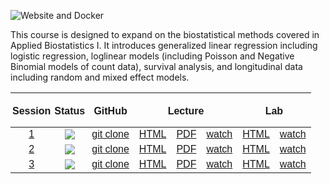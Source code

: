 <!-- badges: start -->

![Website and
Docker](https://github.com/waldronbios2/cunybios2/workflows/Website%20and%20Docker/badge.svg)
<!-- badges: end -->

This course is designed to expand on the biostatistical methods covered
in Applied Biostatistics I. It introduces generalized linear regression
including logistic regression, loglinear models (including Poisson and
Negative Binomial models of count data), survival analysis, and
longitudinal data including random and mixed effect models.

<table class=" lightable-paper table table-striped" style='font-family: "Arial Narrow", arial, helvetica, sans-serif; margin-left: auto; margin-right: auto; width: auto !important; margin-left: auto; margin-right: auto;'>
<thead>
<tr>
<th style="padding-bottom:0; padding-left:3px;padding-right:3px;text-align: center; " colspan="1">

Session

</th>
<th style="padding-bottom:0; padding-left:3px;padding-right:3px;text-align: center; " colspan="1">

Status

</th>
<th style="padding-bottom:0; padding-left:3px;padding-right:3px;text-align: center; " colspan="1">

GitHub

</th>
<th style="padding-bottom:0; padding-left:3px;padding-right:3px;text-align: center; " colspan="3">

Lecture

</th>
<th style="padding-bottom:0; padding-left:3px;padding-right:3px;text-align: center; " colspan="2">

Lab

</th>
</tr>
</thead>
<tbody>
<tr>
<td style="text-align:center;">
<a href="https://waldronbios2.github.io/session1" style="     " data-toggle="tooltip" data-container="body" data-placement="right" title="Multiple linear regression review">1</a>
</td>
<td style="text-align:center;">
<a href="https://github.com/waldronbios2/session1/actions"><img src="https://github.com/waldronbios2/session1/workflows/build/badge.svg"></a>
</td>
<td style="text-align:center;">
<a href="https://github.com/waldronbios2/session1.git" style="     " data-toggle="tooltip" data-container="body" data-placement="right" title="use for git clone click to go to GitHub repo">git
clone</a>
</td>
<td style="text-align:center;">
<a href="https://waldronbios2.github.io/session1/articles/session_lecture.html" style="     " data-toggle="tooltip" data-container="body" data-placement="right" title="lecture notes in HTML">HTML</a>
</td>
<td style="text-align:center;">
<a href="https://waldronbios2.github.io/session1/articles/session_lecture.pdf" style="     " data-toggle="tooltip" data-container="body" data-placement="right" title="lecture notes in PDF">PDF</a>
</td>
<td style="text-align:center;">
<a href="https://youtu.be/HI17wyfgONw" style="     " data-toggle="tooltip" data-container="body" data-placement="right" title="watch on YouTube">watch</a>
</td>
<td style="text-align:center;">
<a href="https://waldronbios2.github.io/session1/articles/session_lab.html" style="     " data-toggle="tooltip" data-container="body" data-placement="right" title="lab notes in HTML">HTML</a>
</td>
<td style="text-align:center;">
<a href="https://youtu.be/nlNsp2RrIaw" style="     " data-toggle="tooltip" data-container="body" data-placement="right" title="watch on YouTube">watch</a>
</td>
</tr>
<tr>
<td style="text-align:center;">
<a href="https://waldronbios2.github.io/session2" style="     " data-toggle="tooltip" data-container="body" data-placement="right" title="Linear and logistic regression as generalized linear models (GLMs)">2</a>
</td>
<td style="text-align:center;">
<a href="https://github.com/waldronbios2/session2/actions"><img src="https://github.com/waldronbios2/session2/workflows/build/badge.svg"></a>
</td>
<td style="text-align:center;">
<a href="https://github.com/waldronbios2/session2.git" style="     " data-toggle="tooltip" data-container="body" data-placement="right" title="use for git clone click to go to GitHub repo">git
clone</a>
</td>
<td style="text-align:center;">
<a href="https://waldronbios2.github.io/session2/articles/session_lecture.html" style="     " data-toggle="tooltip" data-container="body" data-placement="right" title="lecture notes in HTML">HTML</a>
</td>
<td style="text-align:center;">
<a href="https://waldronbios2.github.io/session2/articles/session_lecture.pdf" style="     " data-toggle="tooltip" data-container="body" data-placement="right" title="lecture notes in PDF">PDF</a>
</td>
<td style="text-align:center;">
<a href="https://youtu.be/NVHrZS4br4g" style="     " data-toggle="tooltip" data-container="body" data-placement="right" title="watch on YouTube">watch</a>
</td>
<td style="text-align:center;">
<a href="https://waldronbios2.github.io/session2/articles/session_lab.html" style="     " data-toggle="tooltip" data-container="body" data-placement="right" title="lab notes in HTML">HTML</a>
</td>
<td style="text-align:center;">
<a href="https://youtu.be/B8OIZVBVs5E" style="     " data-toggle="tooltip" data-container="body" data-placement="right" title="watch on YouTube">watch</a>
</td>
</tr>
<tr>
<td style="text-align:center;">
<a href="https://waldronbios2.github.io/session3" style="     " data-toggle="tooltip" data-container="body" data-placement="right" title="Regression coefficients and model matrices">3</a>
</td>
<td style="text-align:center;">
<a href="https://github.com/waldronbios2/session3/actions"><img src="https://github.com/waldronbios2/session3/workflows/build/badge.svg"></a>
</td>
<td style="text-align:center;">
<a href="https://github.com/waldronbios2/session3.git" style="     " data-toggle="tooltip" data-container="body" data-placement="right" title="use for git clone click to go to GitHub repo">git
clone</a>
</td>
<td style="text-align:center;">
<a href="https://waldronbios2.github.io/session3/articles/session_lecture.html" style="     " data-toggle="tooltip" data-container="body" data-placement="right" title="lecture notes in HTML">HTML</a>
</td>
<td style="text-align:center;">
<a href="https://waldronbios2.github.io/session3/articles/session_lecture.pdf" style="     " data-toggle="tooltip" data-container="body" data-placement="right" title="lecture notes in PDF">PDF</a>
</td>
<td style="text-align:center;">
<a href="#" style="     " data-toggle="tooltip" data-container="body" data-placement="right" title="not yet available">watch</a>
</td>
<td style="text-align:center;">
<a href="https://waldronbios2.github.io/session3/articles/session_lab.html" style="     " data-toggle="tooltip" data-container="body" data-placement="right" title="lab notes in HTML">HTML</a>
</td>
<td style="text-align:center;">
<a href="#" style="     " data-toggle="tooltip" data-container="body" data-placement="right" title="not yet available">watch</a>
</td>
</tr>
</tbody>
</table>
